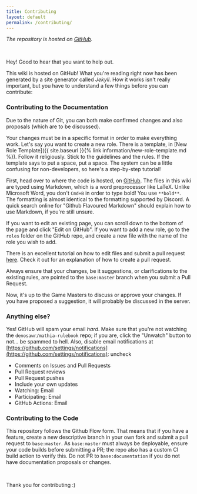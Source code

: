 ```yaml
---
title: Contributing
layout: default
permalink: /contributing/
---
```


_The repository is hosted on [GitHub](https://github.com/denosawr/mathia-rulebook)._

<br>

Hey! Good to hear that you want to help out.

This wiki is hosted on GitHub! What you're reading right now has been generated by a site generator called _Jekyll_. How it works isn't really important, but you have to understand a few things before you can contribute:


### Contributing to the Documentation
Due to the nature of Git, you can both make confirmed changes and also proposals (which are to be discussed).

Your changes must be in a specific format in order to make everything work. Let's say you want to create a new role. There is a template, in [New Role Template]({{ site.baseurl }}{% link information/new-role-template.md %}). Follow it religiously. Stick to the guidelines and the rules. If the template says to put a space, put a space. The system can be a little confusing for non-developers, so here's a step-by-step tutorial!

First, head over to where the code is hosted, on [GitHub](https://github.com/denosawr/mathia-rulebook). The files in this wiki are typed using Markdown, which is a word preprocessor like LaTeX. Unlike Microsoft Word, you don't `Cmd+B` in order to type bold! You use `**bold**`. The formatting is almost identical to the formatting supported by Discord. A quick search online for "Github Flavoured Markdown" should explain how to use Markdown, if you're still unsure.

If you want to edit an existing page, you can scroll down to the bottom of the page and click "Edit on GitHub". If you want to add a new role, go to the `roles` folder on the GitHub repo, and create a new file with the name of the role you wish to add.

There is an excellent tutorial on how to edit files and submit a pull request [here](https://help.github.com/en/github/managing-files-in-a-repository/editing-files-in-another-users-repository). Check it out for an explanation of how to create a pull request.

Always ensure that your changes, be it suggestions, or clarifications to the existing rules, are pointed to the `base:master` branch when you submit a Pull Request.

Now, it's up to the Game Masters to discuss or approve your changes. If you have proposed a suggestion, it will probably be discussed in the server.

### Anything else?
Yes! GitHub will spam your email _hard_. Make sure that you're not watching the `denosawr/mathia-rulebook` repo; if you are, click the "Unwatch" button to not... be spammed to hell. Also, disable email notifications at [https://github.com/settings/notifications](https://github.com/settings/notifications): uncheck 

* Comments on Issues and Pull Requests
* Pull Request reviews
* Pull Request pushes
* Include your own updates
* Watching: Email
* Participating: Email
* GitHub Actions: Email

### Contributing to the Code
This repository follows the Github Flow form. That means that if you have a feature, create a new descriptive branch in your own fork and submit a pull request to `base:master`. As `base:master` must always be deployable, ensure your code builds before submitting a PR; the repo also has a custom CI build action to verify this. Do not PR to `base:documentation` if you do not have documentation proposals or changes.

<br>

Thank you for contributing :)